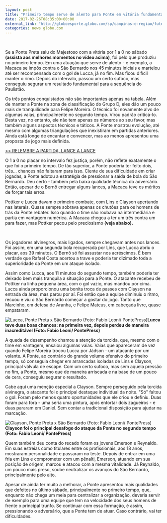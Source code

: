 ```yaml
---
layout: post
title: "Primeiro tempo serve de alento para Ponte em vitória fundamental; análise "
date: 2017-02-26T08:35:00+00:00
external_link: "http://globoesporte.globo.com/sp/campinas-e-regiao/futebol/times/ponte-preta/noticia/2017/02/primeiro-tempo-serve-de-alento-para-ponte-em-vitoria-fundamental-analise.html"
categories: news globo.com
---
```

&nbsp;

Se a Ponte Preta saiu do Majestoso com a vitória por 1 a 0 no sábado **(assista aos melhores momentos no vídeo acima)**, foi pelo que produziu no primeiro tempo. Em uma atuação que serve de alento - e exemplo, a Macaca se impôs contra o São Bernardo nos 45 minutos iniciais e martelou até ser recompensada com o gol de Lucca, já no fim. Mas ficou difícil manter o rimo. Depois do intervalo, passou um certo sufoco, mas conseguiu segurar um resultado fundamental para a sequência do Paulistão.&nbsp;

Os três pontos conquistados não são importantes apenas na tabela. Além de manter a Ponte na zona de classificação do Grupo D, eles dão um pouco mais de tranquilidade para Felipe Moreira. O técnico foi novamente alvo de algumas vaias, principalmente no segundo tempo. Virou padrão criticá-lo. Desta vez, no entanto, ele não tem apenas os números ao seu favor, mas também alguns aspectos técnicos e táticos. A Ponte mostrou evolução, até mesmo com algumas triangulações que inexistiram em partidas anteriores. Ainda está longe de encantar e convencer, mas ao menos apresentou uma proposta de jogo mais definida.&nbsp;

[\>\> RELEMBRE A PARTIDA, LANCE A LANCE](http://globoesporte.globo.com/sp/campinas-e-regiao/futebol/campeonato-paulista/jogo/25-02-2017/ponte-preta-sao-bernardo/)

O 1 a 0 no placar no intervalo fez justiça, porém, não reflete exatamente o que foi o primeiro tempo. De tão superior, a Ponte poderia ter feito dois, três... chances não faltaram para isso. Ciente de sua dificuldade em criar jogadas, a Ponte adotou a estratégia de pressionar a saída de bola do São Bernardo. Deu certo - também pela baixa qualidade técnica do adversário. Então, apesar de o Bernô entregar alguns lances, a Macaca teve os méritos de forçar tais erros.&nbsp;

Pottker e Lucca davam o primeiro combate, com Lins e Clayson apertando nas laterais. Quase sempre sobrava apenas os chutões para os homens de trás da Ponte rebater. Isso quando o time não roubava na intermediária e partia em vantagem numérica. A Macaca chegou a ter um três contra um para fazer, mas Pottker pecou pelo preciosismo **(veja abaixo).&nbsp;**

&nbsp;

Os jogadores alvinegros, mais ligados, sempre chegavam antes nos lances. Foi assim, em uma segunda bola recuperada por Lins, que Lucca abriu o placar, aos 39 minutos. O Bernô só foi assustar nos acréscimos. É bem verdade que Rafael Costa acertou a trave e poderia ter dizimado toda a superioridade da Ponte em um ataque isolado.&nbsp;

Assim como Lucca, aos 11 minutos do segundo tempo, também poderia ter deixado bem mais tranquila a situação para a Ponte. O atacante recebeu de Pottker na linha pequena área, com o gol vazio, mas mandou por cima. Lucca ainda proporcionou uma bonita troca de passes com Clayson na entrada da área, mas parou por aí. Foi então que a equipe diminuiu o ritmo, recuou e viu o São Bernardo começar a gostar do jogo. Tanto que Marcinho, em defesa de Aranha, e Felipe Mateus, em cabeçada livre, quase empataram.&nbsp;

 ![Lucca, Ponte Preta x São Bernardo (Foto: Fabio Leoni/ PontePress)](http://s2.glbimg.com/pRa5B_r0tOWiWOPvACtqkZeHdog=/0x41:1000x563/690x360/s.glbimg.com/es/ge/f/original/2017/02/25/lucca.jpg "Lucca, Ponte Preta x São Bernardo (Foto: Fabio Leoni/ PontePress)")**Lucca teve duas boas chances: na primeira vez, depois&nbsp;perdeu de maneira inacreditável (Foto: Fabio Leoni/ PontePress)**

A queda de desempenho chamou a atenção da torcida, que, mesmo com o time em vantagem, ensaiou algumas vaias. Vaias que apareceram de vez quando Felipe Moreira trocou Lucca por Jádson - um atacante por um volante. A Ponte, ao contrário do grande volume ofensivo do primeiro tempo, só conseguia chegar em arrancadas isoladas de Lins e Clayson, principal válvula de escape. Com um certo sufoco, mas sem aquela pressão no fim, a Ponte, mesmo que de maneira arriscada e na base de um pouco de cera, conseguiu segurar o resultado.&nbsp;

Cabe aqui uma menção especial a Clayson. Sempre perseguido pela torcida alvinegra, o atacante foi o principal destaque individual da noite. "Só" faltou o gol. Foram pelo menos quatro oportunidades que ele criou e definiu. Duas foram para fora - uma seria uma pintura, após entortar dois zagueiros - e duas pararam em Daniel. Sem contar a tradicional disposição para ajudar na marcação.

 ![Clayson, Ponte Preta x São Bernardo (Foto: Fabio Leoni/ PontePress)](http://s2.glbimg.com/HzMu9iDOPX_5X7hJ337SuuDJ3hA=/0x41:1000x563/690x360/s.glbimg.com/es/ge/f/original/2017/02/25/clayson.jpg "Clayson, Ponte Preta x São Bernardo (Foto: Fabio Leoni/ PontePress)")**Clayson foi o principal desafogo do ataque da Ponte no segundo tempo (Foto: Fabio Leoni/ PontePress)**

Quem também deu conta do recado foram os jovens Emerson e Reynaldo. Em suas estreias como titulares entre os profissionais, aos 18 anos, mostraram personalidade e passaram no teste. Depois de entrar em uma fria em Lins e comprometer com um pênalti, Emerson, atuando em sua posição de origem, marcou e atacou com a mesma vitalidade. Já Reynaldo, um pouco mais preso, soube neutralizar os avanços do São Bernardo, principalmente pelo alto.&nbsp;

Apesar de ainda ter muito a melhorar, a Ponte apresentou mais qualidades que defeitos no último sábado, principalmente no primeiro tempo, que, enquanto não chega um meia para centralizar a organização, deveria servir de exemplo para uma equipe que tem na velocidade dos seus homens de frente o principal trunfo. Se continuar com essa formação, é assim, pressionando o adversário, que a Ponte tem de atuar. Caso contrário, vai ter dificuldades.&nbsp;

